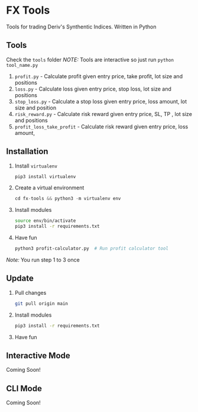 # FX Tools
Tools for trading Deriv's Synthentic Indices. Written in Python


## Tools

Check the `tools` folder
*NOTE:* Tools are interactive so just run `python tool_name.py`


1. `profit.py` - Calculate profit given entry price, take profit, lot size and positions
2. `loss.py` - Calculate loss given entry price, stop loss, lot size and positions
3. `stop_loss.py` - Calculate a stop loss given entry price, loss amount, lot size and position
4. `risk_reward.py` - Calculate risk reward given entry price, SL, TP , lot size and positions 
5. `profit_loss_take_profit` - Calculate risk reward given entry price, loss amount, 

## Installation
1. Install `virtualenv`
    ```python
    pip3 install virtualenv
    ```
2. Create a virtual environment
    ```python
    cd fx-tools && python3 -m virtualenv env
    ```
3. Install modules
    ```sh
    source env/bin/activate
    pip3 install -r requirements.txt
    ```
4. Have fun
    ```sh
    python3 profit-calculator.py  # Run profit calculator tool
    ```

*Note:* You run step 1 to 3 once

## Update

1. Pull changes 
    ```sh 
    git pull origin main
    ```
3. Install modules
    ```sh
    pip3 install -r requirements.txt
    ```
4. Have fun


## Interactive Mode

Coming Soon!


## CLI Mode

Coming Soon!